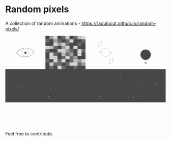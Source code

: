 # Random pixels
A collection of random animations - https://radulucut.github.io/random-pixels/

![alt text](random-pixels.gif "Random Pixels")

Feel free to contribute.